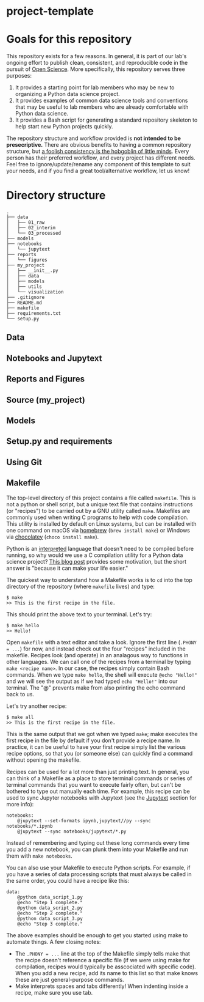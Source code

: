 # project-template

# Goals for this repository
This repository exists for a few reasons. 
In general, it is part of our lab's ongoing effort to publish clean, consistent, and reproducible code in the pursuit of [Open Science](https://www.cos.io/).
More specifically, this repository serves three purposes:

1. It provides a starting point for lab members who may be new to organizing a Python data science project.
2. It provides examples of common data science tools and conventions that may be useful to lab members who are already comfortable with Python data science.
3. It provides a Bash script for generating a standard repository skeleton to help start new Python projects quickly.

The repository structure and workflow provided is **not intended to be presecriptive.**
There are obvious benefits to having a common repository structure, but [a foolish consistency is the hobgoblin of little minds](https://www.goodreads.com/quotes/353571-a-foolish-consistency-is-the-hobgoblin-of-little-minds-adored).
Every person has their preferred workflow, and every project has different needs.
Feel free to ignore/update/rename any component of this template to suit your needs, and if you find a great tool/alternative workflow, let us know!

# Directory structure 
```
.    
├── data    
│   ├── 01_raw    
│   ├── 02_interim    
│   └── 03_processed    
├── models    
├── notebooks     
│   └── jupytext     
├── reports     
│   └── figures     
├── my_project    
│   ├── __init__.py     
│   ├── data    
│   ├── models    
│   ├── utils    
│   └── visualization  
├── .gitignore  
├── README.md     
├── makefile    
├── requirements.txt     
└── setup.py     
```

## Data

## Notebooks and Jupytext

## Reports and Figures

## Source (my_project)

## Models

## Setup.py and requirements

## Using Git

## Makefile 
The top-level directory of this project contains a file called `makefile`.
This is not a python or shell script, but a unique text file that contains instructions (or "recipes") to be carried out by a GNU utility called `make`.
Makefiles are commonly used when writing C programs to help with code compilation.
This utility is installed by default on Linux systems, but can be installed with one command on macOS via [homebrew](https://formulae.brew.sh/formula/make) (`brew install make`) or Windows via [chocolatey](https://chocolatey.org/packages/make) (`choco install make`).

Python is an [interpreted](https://en.wikipedia.org/wiki/Interpreted_language) language that doesn't need to be compiled before running, so why would we use a C compilation utility for a Python data science project?
[This blog post](https://krzysztofzuraw.com/blog/2016/makefiles-in-python-projects) provides some motivation, but the short answer is "because it can make your life easier."

The quickest way to understand how a Makefile works is to `cd` into the top directory of the repository (where `makefile` lives) and type:

```
$ make
>> This is the first recipe in the file.
```

This should print the above text to your terminal. Let's try:

```
$ make hello
>> Hello!
```

Open `makefile` with a text editor and take a look. 
Ignore the first line (`.PHONY = ...`) for now, and instead check out the four "recipes" included in the makefile.
Recipes look (and operate) in an analagous way to functions in other languages.
We can call one of the recipes from a terminal by typing `make <recipe name>`.
In our case, the recipes simply contain Bash commands.
When we type `make hello`, the shell will execute `@echo "Hello!"` and we will see the output as if we had typed `echo "Hello!"` into our terminal.
The "@" prevents make from also printing the echo command back to us.

Let's try another recipe:

```
$ make all
>> This is the first recipe in the file.
```

This is the same output that we got when we typed `make`; make executes the first recipe in the file by default if you don't provide a recipe name.
In practice, it can be useful to have your first recipe simply list the various recipe options, so that you (or someone else) can quickly find a command without opening the makefile.

Recipes can be used for a lot more than just printing text.
In general, you can think of a Makefile as a place to store terminal commands or series of terminal commands that you want to execute fairly often, but can't be bothered to type out manually each time.
For example, this recipe can be used to sync Jupyter notebooks with Jupytext (see the [Jupytext](#notebooks-and-jupytext) section for more info):

```
notebooks: 
	@jupytext --set-formats ipynb,jupytext//py --sync notebooks/*.ipynb
	@jupytext --sync notebooks/jupytext/*.py
```

Instead of remembering and typing out these long commands every time you add a new notebook, you can plunk them into your Makefile and run them with `make notebooks`.

You can also use your Makefile to execute Python scripts.
For example, if you have a series of data processing scripts that must always be called in the same order, you could have a recipe like this:

```
data:
	@python data_script_1.py
	@echo "Step 1 complete."
	@python data_script_2.py
	@echo "Step 2 complete."
	@python data_script_3.py
	@echo "Step 3 complete."
```

The above examples should be enough to get you started using make to automate things.
A few closing notes:

- The `.PHONY = ...` line at the top of the Makefile simply tells make that the recipe doesn't reference a specific file (if we were using make for compilation, recipes would typically be asscociated with specific code). When you add a new recipe, add its name to this list so that make knows these are just general-purpose commands.
- Make interprets spaces and tabs differently! When indenting inside a recipe, make sure you use tab.
